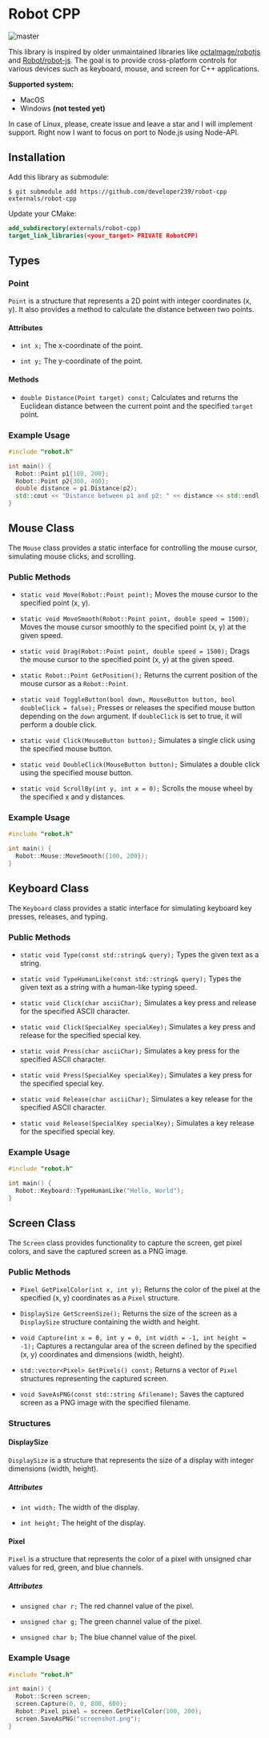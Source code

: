 # Robot CPP

![master](https://github.com/developer239/robot-cpp/actions/workflows/ci.yml/badge.svg)

This library is inspired by older unmaintained libraries like [octalmage/robotjs](https://github.com/octalmage/robotjs)
and [Robot/robot-js](https://github.com/Robot/robot-js). The goal is to provide cross-platform controls for various
devices such as keyboard, mouse, and screen for C++ applications.

**Supported system:**

- MacOS 
- Windows **(not tested yet)**

In case of Linux, please, create issue and leave a star and I will implement support. Right now I want to focus on port to
Node.js using Node-API.

## Installation

Add this library as submodule:

```git
$ git submodule add https://github.com/developer239/robot-cpp externals/robot-cpp 
```

Update your CMake:

```CMake
add_subdirectory(externals/robot-cpp)
target_link_libraries(<your_target> PRIVATE RobotCPP)
```

## Types

### Point

`Point` is a structure that represents a 2D point with integer coordinates (x, y). It also provides a method to
calculate the distance between two points.

#### Attributes

- `int x;`
  The x-coordinate of the point.

- `int y;`
  The y-coordinate of the point.

#### Methods

- `double Distance(Point target) const;`
  Calculates and returns the Euclidean distance between the current point and the specified `target` point.

### Example Usage

```cpp
#include "robot.h"

int main() {
  Robot::Point p1{100, 200};
  Robot::Point p2{300, 400};
  double distance = p1.Distance(p2);
  std::cout << "Distance between p1 and p2: " << distance << std::endl;
}
```

## Mouse Class

The `Mouse` class provides a static interface for controlling the mouse cursor, simulating mouse clicks, and scrolling.

### Public Methods

- `static void Move(Robot::Point point);`
  Moves the mouse cursor to the specified point (x, y).

- `static void MoveSmooth(Robot::Point point, double speed = 1500);`
  Moves the mouse cursor smoothly to the specified point (x, y) at the given speed.

- `static void Drag(Robot::Point point, double speed = 1500);`
  Drags the mouse cursor to the specified point (x, y) at the given speed.

- `static Robot::Point GetPosition();`
  Returns the current position of the mouse cursor as a `Robot::Point`.

- `static void ToggleButton(bool down, MouseButton button, bool doubleClick = false);`
  Presses or releases the specified mouse button depending on the `down` argument. If `doubleClick` is set to true, it
  will perform a double click.

- `static void Click(MouseButton button);`
  Simulates a single click using the specified mouse button.

- `static void DoubleClick(MouseButton button);`
  Simulates a double click using the specified mouse button.

- `static void ScrollBy(int y, int x = 0);`
  Scrolls the mouse wheel by the specified x and y distances.

### Example Usage

```cpp
#include "robot.h"

int main() {
  Robot::Mouse::MoveSmooth({100, 200});
}
```

## Keyboard Class

The `Keyboard` class provides a static interface for simulating keyboard key presses, releases, and typing.

### Public Methods

- `static void Type(const std::string& query);`
  Types the given text as a string.

- `static void TypeHumanLike(const std::string& query);`
  Types the given text as a string with a human-like typing speed.

- `static void Click(char asciiChar);`
  Simulates a key press and release for the specified ASCII character.

- `static void Click(SpecialKey specialKey);`
  Simulates a key press and release for the specified special key.

- `static void Press(char asciiChar);`
  Simulates a key press for the specified ASCII character.

- `static void Press(SpecialKey specialKey);`
  Simulates a key press for the specified special key.

- `static void Release(char asciiChar);`
  Simulates a key release for the specified ASCII character.

- `static void Release(SpecialKey specialKey);`
  Simulates a key release for the specified special key.

### Example Usage

```cpp
#include "robot.h"

int main() {
  Robot::Keyboard::TypeHumanLike("Hello, World");
}
```

## Screen Class

The `Screen` class provides functionality to capture the screen, get pixel colors, and save the captured screen as a PNG image.

### Public Methods

- `Pixel GetPixelColor(int x, int y);`
  Returns the color of the pixel at the specified (x, y) coordinates as a `Pixel` structure.

- `DisplaySize GetScreenSize();`
  Returns the size of the screen as a `DisplaySize` structure containing the width and height.

- `void Capture(int x = 0, int y = 0, int width = -1, int height = -1);`
  Captures a rectangular area of the screen defined by the specified (x, y) coordinates and dimensions (width, height).

- `std::vector<Pixel> GetPixels() const;`
  Returns a vector of `Pixel` structures representing the captured screen.

- `void SaveAsPNG(const std::string &filename);`
  Saves the captured screen as a PNG image with the specified filename.

### Structures

#### DisplaySize

`DisplaySize` is a structure that represents the size of a display with integer dimensions (width, height).

##### Attributes

- `int width;`
  The width of the display.

- `int height;`
  The height of the display.

#### Pixel

`Pixel` is a structure that represents the color of a pixel with unsigned char values for red, green, and blue channels.

##### Attributes

- `unsigned char r;`
  The red channel value of the pixel.

- `unsigned char g;`
  The green channel value of the pixel.

- `unsigned char b;`
  The blue channel value of the pixel.

### Example Usage

```cpp
#include "robot.h"

int main() {
  Robot::Screen screen;
  screen.Capture(0, 0, 800, 600);
  Robot::Pixel pixel = screen.GetPixelColor(100, 200);
  screen.SaveAsPNG("screenshot.png");
}
```
